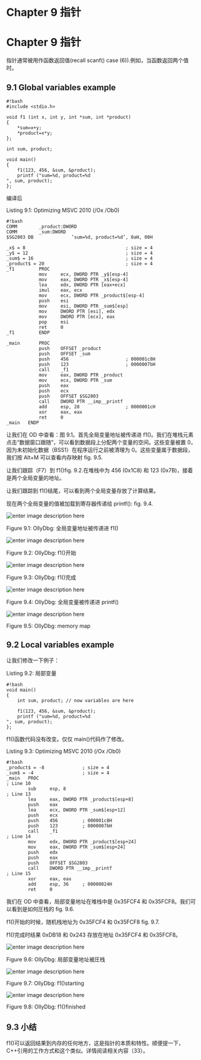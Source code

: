 # Chapter 9 指针

# Chapter 9 指针

指针通常被用作函数返回值(recall scanf() case (6)).例如，当函数返回两个值时。

## 9.1 Global variables example

```
#!bash
#include <stdio.h>

void f1 (int x, int y, int *sum, int *product)
{
    *sum=x+y;
    *product=x*y;
};

int sum, product;

void main()
{
    f1(123, 456, &sum, &product);
    printf ("sum=%d, product=%d
", sum, product);
}; 
```

编译后

Listing 9.1: Optimizing MSVC 2010 (/Ox /Ob0)

```
#!bash
COMM        _product:DWORD
COMM        _sum:DWORD
$SG2803 DB              ’sum=%d, product=%d’, 0aH, 00H

_x$ = 8                                     ; size = 4
_y$ = 12                                    ; size = 4
_sum$ = 16                                  ; size = 4
_product$ = 20                              ; size = 4
_f1         PROC
            mov     ecx, DWORD PTR _y$[esp-4]
            mov     eax, DWORD PTR _x$[esp-4]
            lea     edx, DWORD PTR [eax+ecx]
            imul    eax, ecx
            mov     ecx, DWORD PTR _product$[esp-4]
            push    esi
            mov     esi, DWORD PTR _sum$[esp]
            mov     DWORD PTR [esi], edx
            mov     DWORD PTR [ecx], eax
            pop     esi
            ret     0
_f1         ENDP

_main       PROC
            push    OFFSET _product
            push    OFFSET _sum
            push    456                     ; 000001c8H
            push    123                     ; 0000007bH
            call    _f1
            mov     eax, DWORD PTR _product
            mov     ecx, DWORD PTR _sum
            push    eax
            push    ecx
            push    OFFSET $SG2803
            call    DWORD PTR __imp__printf
            add     esp, 28                 ; 0000001cH
            xor     eax, eax
            ret     0
_main   ENDP 
```

让我们在 OD 中查看：图 9.1。首先全局变量地址被传递进 f1()。我们在堆栈元素点击“数据窗口跟随”，可以看到数据段上分配两个变量的空间。这些变量被置 0，因为未初始化数据（BSS1）在程序运行之前被清理为 0。这些变量属于数据段，我们按 Alt+M 可以查看内存映射 fig. 9.5.

让我们跟踪（F7）到 f1()fig. 9.2.在堆栈中为 456 (0x1C8) 和 123 (0x7B)，接着是两个全局变量的地址。

让我们跟踪到 f1()结尾，可以看到两个全局变量存放了计算结果。

现在两个全局变量的值被加载到寄存器传递给 printf(): fig. 9.4.

![enter image description here](img/2014071412295654564.png)

Figure 9.1: OllyDbg: 全局变量地址被传递进 f1()

![enter image description here](img/2014071412295668309.png)

Figure 9.2: OllyDbg: f1()开始

![enter image description here](img/2014071412295760083.png)

Figure 9.3: OllyDbg: f1()完成

![enter image description here](img/2014071412295727546.png)

Figure 9.4: OllyDbg: 全局变量被传递进 printf()

![enter image description here](img/2014071412295844080.png)

Figure 9.5: OllyDbg: memory map

## 9.2 Local variables example

让我们修改一下例子：

Listing 9.2: 局部变量

```
#!bash
void main()
{
    int sum, product; // now variables are here

    f1(123, 456, &sum, &product);
    printf ("sum=%d, product=%d
", sum, product);
}; 
```

f1()函数代码没有改变。仅仅 main()代码作了修改。

Listing 9.3: Optimizing MSVC 2010 (/Ox /Ob0)

```
#!bash
_product$ = -8              ; size = 4
_sum$ = -4                  ; size = 4
_main   PROC
; Line 10
        sub     esp, 8
; Line 13
        lea     eax, DWORD PTR _product$[esp+8]
        push    eax
        lea     ecx, DWORD PTR _sum$[esp+12]
        push    ecx
        push    456         ; 000001c8H
        push    123         ; 0000007bH
        call    _f1
; Line 14
        mov     edx, DWORD PTR _product$[esp+24]
        mov     eax, DWORD PTR _sum$[esp+24]
        push    edx
        push    eax
        push    OFFSET $SG2803
        call    DWORD PTR __imp__printf
; Line 15
        xor     eax, eax
        add     esp, 36     ; 00000024H
        ret     0 
```

我们在 OD 中查看，局部变量地址在堆栈中是 0x35FCF4 和 0x35FCF8。我们可以看到是如何圧栈的 fig. 9.6.

f1()开始的时候，随机栈地址为 0x35FCF4 和 0x35FCF8 fig. 9.7.

f1()完成时结果 0xDB18 和 0x243 存放在地址 0x35FCF4 和 0x35FCF8。

![enter image description here](img/2014071412295839333.png)

Figure 9.6: OllyDbg: 局部变量地址被圧栈

![enter image description here](img/2014071412295963986.png)

Figure 9.7: OllyDbg: f1()starting

![enter image description here](img/2014071412295957956.png)

Figure 9.8: OllyDbg: f1()finished

## 9.3 小结

f1()可以返回结果到内存的任何地方，这是指针的本质和特性。顺便提一下，C++引用的工作方式和这个类似。详情阅读相关内容（33）。